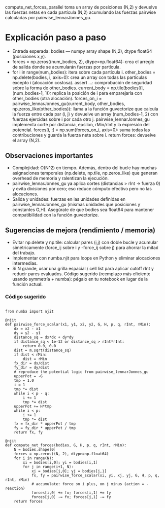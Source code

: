 compute_net_forces_parallel toma un array de posiciones (N,2) y devuelve las fuerzas netas en cada partícula (N,2) acumulando las fuerzas pairwise calculadas por pairwise_lennarJonnes_gu.
# Explicación paso a paso

* Entrada esperada: bodies — numpy array shape (N,2), dtype float64 (posiciones x,y).
* forces = np.zeros((num_bodies, 2), dtype=np.float64): crea el arreglo de salida donde se acumularán fuerzas por partícula.
* for i in range(num_bodies): itera sobre cada partícula i.
    other_bodies = np.delete(bodies, i, axis=0): crea un array con todas las partículas excepto i (alocación costosa).
    assert ...: comprobación de seguridad sobre la forma de other_bodies.
    current_body = np.tile(bodies[i], (num_bodies-1, 1)): replica la posición de i para emparejarla con other_bodies (otra alocación).
    forces_on_i = pairwise_lennarJonnes_gu(current_body, other_bodies, np.zeros_like(other_bodies)):
    llama a la función guvectorize que calcula la fuerza entre cada par (i, j) y devuelve un array (num_bodies-1, 2) con fuerzas ejercidas sobre i por cada otro j. pairwise_lennarJonnes_gu implementa corte por distancia, epsilon, rMin/rInt y la expresión del potencial.
    forces[i, :] = np.sum(forces_on_i, axis=0): suma todas las contribuciones y guarda la fuerza neta sobre i.
    return forces: devuelve el array (N,2).

## **Observaciones importantes**

* Complejidad: O(N^2) en tiempo. Además, dentro del bucle hay muchas asignaciones temporales (np.delete, np.tile, np.zeros_like) que generan overhead de memoria y ralentizan la ejecución.
* pairwise_lennarJonnes_gu ya aplica cortes (distancias > rInt → fuerza 0) y evita divisiones por cero; eso reduce cómputo efectivo pero no las alocaciones.
* Salida y unidades: fuerzas en las unidades definidas en pairwise_lennarJonnes_gu (mismas unidades que posiciones y constantes G,H). Asegúrate de que bodies sea float64 para mantener compatibilidad con la función guvectorize.


## **Sugerencias de mejora (rendimiento / memoria)**

* Evitar np.delete y np.tile: calcular pares (i,j) con doble bucle y acumular simétricamente (force_ij sobre i y -force_ij sobre j) para ahorrar la mitad del trabajo.
* Implementar con numba.njit para loops en Python y eliminar alocaciones intermedias.
* Si N grande, usar una grilla espacial / cell list para aplicar cutoff rInt y reducir pares evaluados.
Código sugerido (reemplazo más eficiente usando symmetría + numba): pégalo en tu notebook en lugar de la función actual.

### Código sugerido

```

from numba import njit

@njit
def pairwise_force_scalar(x1, y1, x2, y2, G, H, p, q, rInt, rMin):
    dx = x2 - x1
    dy = y2 - y1
    distance_sq = dx*dx + dy*dy
    if distance_sq < 1e-12 or distance_sq > rInt*rInt:
        return 0.0, 0.0
    dist = m.sqrt(distance_sq)
    if dist < rMin:
        dist = rMin
    fx_dir = dx/dist
    fy_dir = dy/dist
    # reproduce the potential logic from pairwise_lennarJonnes_gu
    upperPot = -G
    tmp = 1.0
    i = 1
    tmp *= dist
    while i < p - q:
        i += 1
        tmp *= dist
    upperPot += H*tmp
    while i < p:
        i += 1
        tmp *= dist
    fx = fx_dir * upperPot / tmp
    fy = fy_dir * upperPot / tmp
    return fx, fy

@njit
def compute_net_forces(bodies, G, H, p, q, rInt, rMin):
    N = bodies.shape[0]
    forces = np.zeros((N, 2), dtype=np.float64)
    for i in range(N):
        xi = bodies[i,0]; yi = bodies[i,1]
        for j in range(i+1, N):
            xj = bodies[j,0]; yj = bodies[j,1]
            fx, fy = pairwise_force_scalar(xi, yi, xj, yj, G, H, p, q, rInt, rMin)
            # accumulate: force on i plus, on j minus (action = -reaction)
            forces[i,0] += fx; forces[i,1] += fy
            forces[j,0] -= fx; forces[j,1] -= fy
    return forces
```
